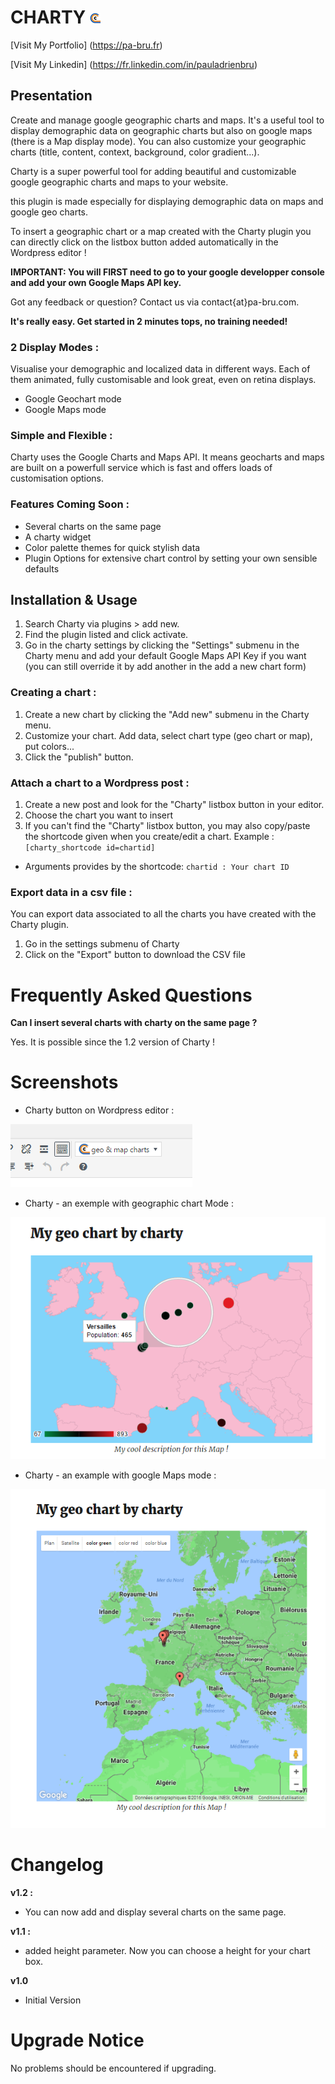 # CHARTY ![alt tag](assets/charty.png)

[Visit My Portfolio] (https://pa-bru.fr)

[Visit My Linkedin] (https://fr.linkedin.com/in/pauladrienbru)

## Presentation

Create and manage google geographic charts and maps. It's a useful tool to display demographic data on geographic charts but also on google maps (there is a Map display mode).
You can also customize your geographic charts (title, content, context, background, color gradient...).

Charty is a super powerful tool for adding beautiful and customizable google geographic charts and maps to your website. 

this plugin is made especially for displaying demographic data on maps and google geo charts.

To insert a geographic chart or a map created with the Charty plugin you can directly click on the listbox button added automatically in the Wordpress editor !

**IMPORTANT: You will FIRST need to go to your google developper console and add your own Google Maps API key.** 

Got any feedback or question? Contact us via contact{at}pa-bru.com.

**It's really easy. Get started in 2 minutes tops, no training needed!**

### 2 Display Modes :
Visualise your demographic and localized data in different ways. Each of them animated, fully customisable and look great, even on retina displays.
* Google Geochart mode
* Google Maps mode

### Simple and Flexible :
Charty uses the Google Charts and Maps API. It means geocharts and maps are built on a powerfull service which is fast and offers loads of customisation options.

### Features Coming Soon :
* Several charts on the same page
* A charty widget
* Color palette themes for quick stylish data
* Plugin Options for extensive chart control by setting your own sensible defaults

## Installation & Usage

1. Search Charty via plugins > add new.
2. Find the plugin listed and click activate.
3. Go in the charty settings by clicking the "Settings" submenu in the Charty menu and add your default Google Maps API Key if you want (you can still override it by add another in the add a new chart form)

### Creating a chart :

1. Create a new chart by clicking the "Add new" submenu in the Charty menu.
2. Customize your chart. Add data, select chart type (geo chart or map), put colors...
3. Click the "publish" button.

### Attach a chart to a Wordpress post :

1. Create a new post and look for the "Charty" listbox button in your editor.
2. Choose the chart you want to insert
3. If you can't find the "Charty" listbox button, you may also copy/paste the shortcode given when you create/edit a chart. Example : `[charty_shortcode id=chartid]`
  * Arguments provides by the shortcode:
  `chartid : Your chart ID`

### Export data in a csv file :

You can export data associated to all the charts you have created with the Charty plugin.
1. Go in the settings submenu of Charty
2. Click on the "Export" button to download the CSV file

Frequently Asked Questions
===========

**Can I insert several charts with charty on the same page ?**

Yes. It is possible since the 1.2 version of Charty !

Screenshots
===========

- Charty button on Wordpress editor :

![alt tag](assets/screenshot-1.png)

- Charty - an exemple with geographic chart Mode :

![alt tag](assets/screenshot-2.png)

- Charty - an example with google Maps mode :

![alt tag](assets/screenshot-3.png)

Changelog
===========

**v1.2 :**
* You can now add and display several charts on the same page.

**v1.1 :**
* added height parameter. Now you can choose a height for your chart box.

**v1.0**
* Initial Version

Upgrade Notice
===========
No problems should be encountered if upgrading.
